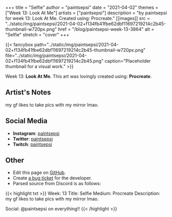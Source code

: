 +++
title =       "Selfie"
author =      "paintsepsi"
date =        "2021-04-02"
themes =      ["Week 13: Look At Me"]
artists =     ["paintsepsi"]
description = "by paintsepsi for week 13: Look At Me. Created using: Procreate."
[[images]]
              src = "../static/img/paintsepsi/2021-04-02+f134fb41fbe62dbf11697219214c2b45-thumbnail-w720px.png"
              href = "/blog/paintsepsi-week-13-3864"
              alt = "Selfie"
              stretch = "cover"
+++


{{< fancybox path="../static/img/paintsepsi/2021-04-02+f134fb41fbe62dbf11697219214c2b45-thumbnail-w720px.png" file="../static/img/paintsepsi/2021-04-02+f134fb41fbe62dbf11697219214c2b45.png" caption="Placeholder thumbnail for a visual work." >}}


Week 13: **Look At Me**. This art was lovingly created using: **Procreate**.

## Artist's Notes

my gf likes to take pics with my mirror lmao.

## Social Media

- **Instagram**: <a href='https://instagram.com/paintsepsi' target='_blank'>paintsepsi</a>
- **Twitter**: <a href='https://twitter.com/paintsepsi' target='_blank'>paintsepsi</a>
- **Twitch**: <a href='https://twitch.tv/paintsepsi' target='_blank'>paintsepsi</a>

## Other

- Edit this page on [GitHub](https://github.com/teaminkling/web-refresh/edit/main/content/blog/paintsepsi-week-13-3864.md).
- Create [a bug ticket](https://github.com/teaminkling/web-refresh/issues/new?assignees=&labels=bug&template=problem-report.md&title=) for the developer.
- Parsed source from Discord is as follows:

{{< highlight txt >}}
Week: 13
Title: Selfie
Medium: Procreate
Description: my gf likes to take pics with my mirror lmao.

Social: @paintsepsi on everything!!
{{< /highlight >}}
